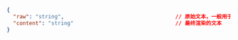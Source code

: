 ```json title="ContentVo"
{
  "raw": "string",                                   // 原始文本，一般用于给编辑器使用
  "content": "string"                                // 最终渲染的文本
}
```

